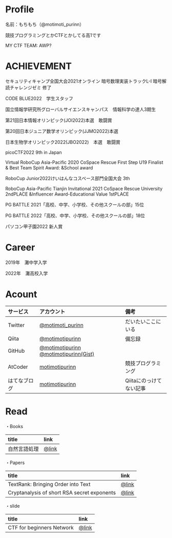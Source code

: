 # Profile
名前：もちもち（@motimoti_purinn）

競技プログラミングとかCTFとかしてる高1です

MY CTF TEAM: AWP?

# ACHIEVEMENT

セキュリティキャンプ全国大会2021オンライン 暗号数理実装トラックL-I 暗号解読チャレンジゼミ 修了

CODE BLUE2022　学生スタッフ

国立情報学研究所グローバルサイエンスキャンパス　情報科学の達人3期生

第21回日本情報オリンピック(JOI2022)本選　敢闘賞

第20回日本ジュニア数学オリンピック(JJMO2022)本選

日本生物学オリンピック2022(JBO2022)　本選　敢闘賞

picoCTF2022 9th in Japan

Virtual RoboCup Asia-Pacific 2020 CoSpace Rescue First Step U19  Finalist & Best Team Spirit Award: &School award

RoboCup Junior2022けいはんなコスペース部門全国大会 3th

RoboCup Asia-Pacific Tianjin Invitational 2021 CoSpace Rescue University
2ndPLACE &Influencer Award-Educational Value 1stPLACE

PG BATTLE 2021「高校、中学、小学校、その他スクールの部」15位

PG BATTLE 2022「高校、中学、小学校、その他スクールの部」18位

パソコン甲子園2022 新人賞
# Career

2019年　灘中学入学

2022年　灘高校入学




# Acount

|サービス|アカウント|備考|
|:---|:---|:---|
|Twitter|[@motimoti_purinn](https://twitter.com/motimoti_purinn)|だいたいここにいる|
|Qiita|[@motimotipurinn](http://qiita.com/motimotipurinn)|備忘録|
|GitHub|[@motimotipurinn](https://github.com/motimotipurinn)  [@motimotipurinn(Gist)](https://gist.github.com/motimotipurinn)||
|AtCoder|[motimotipurinn](https://atcoder.jp/users/motimotipurinn)|競技プログラミング|
|はてなブログ|[motimotipurinn](https://motimotipurinn.hatenablog.com/)|Qiitaにのっけてない記事|

# Read

・Books

|title|link|
|:---|:---|
|自然言語処理|[@link](https://amzn.asia/d/0CN7KQY)|

・Papers

|title|link|
|:---|:---|
|TextRank: Bringing Order into Text|[@link](https://aclanthology.org/W04-3252/)|
|Cryptanalysis of short RSA secret exponents|[@link](https://ieeexplore.ieee.org/document/54902)|

・slide

|title|link|
|:---|:---|
|CTF for beginners Network|[@link](https://www.slideshare.net/ctf4b/ctf-for-60147258)|





